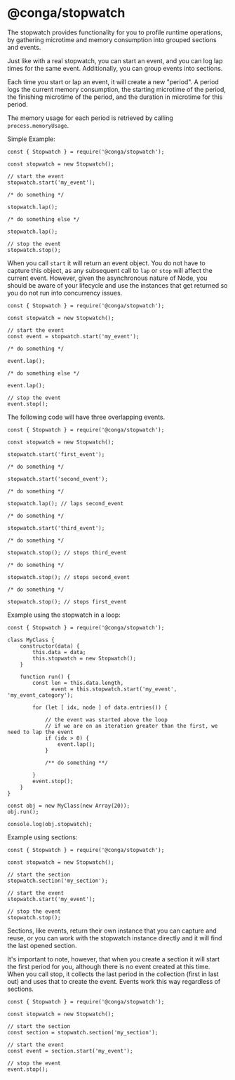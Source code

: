 @conga/stopwatch
===============

The stopwatch provides functionality for you to profile runtime operations, 
by gathering microtime and memory consumption into grouped sections 
and events.

Just like with a real stopwatch, you can start an event, and you can log lap times 
for the same event.  Additionally, you can group events into sections.

Each time you start or lap an event, it will create a new "period".  A period logs 
the current memory consumption, the starting microtime of the period, 
the finishing microtime of the period, and the duration in microtime for this period. 

The memory usage for each period is retrieved by calling `process.memoryUsage`.

Simple Example:

```
const { Stopwatch } = require('@conga/stopwatch');
 
const stopwatch = new Stopwatch();
 
// start the event
stopwatch.start('my_event');
 
/* do something */
 
stopwatch.lap();
 
/* do something else */
 
stopwatch.lap();
 
// stop the event
stopwatch.stop();
```

When you call `start` it will return an event object.  You do not have to capture this 
object, as any subsequent call to `lap` or `stop` will affect the current event.  However,
given the asynchronous nature of Node, you should be aware of your lifecycle and use the 
instances that get returned so you do not run into concurrency issues.

```
const { Stopwatch } = require('@conga/stopwatch');
 
const stopwatch = new Stopwatch();
 
// start the event
const event = stopwatch.start('my_event');
 
/* do something */
 
event.lap();
 
/* do something else */
 
event.lap();
 
// stop the event
event.stop();
```

The following code will have three overlapping events.

```
const { Stopwatch } = require('@conga/stopwatch');
 
const stopwatch = new Stopwatch();
 
stopwatch.start('first_event');
 
/* do something */
 
stopwatch.start('second_event');
 
/* do something */
 
stopwatch.lap(); // laps second_event
 
/* do something */
 
stopwatch.start('third_event');
 
/* do something */
 
stopwatch.stop(); // stops third_event
 
/* do something */
 
stopwatch.stop(); // stops second_event
 
/* do something */
 
stopwatch.stop(); // stops first_event
```

Example using the stopwatch in a loop:

```
const { Stopwatch } = require('@conga/stopwatch');
 
class MyClass {
    constructor(data) {
        this.data = data;
        this.stopwatch = new Stopwatch();
    }
 
    function run() {
        const len = this.data.length,
              event = this.stopwatch.start('my_event', 'my_event_category');
 
        for (let [ idx, node ] of data.entries()) {
            
            // the event was started above the loop
            // if we are on an iteration greater than the first, we need to lap the event
            if (idx > 0) {
                event.lap();
            }
            
            /** do something **/
 
        }
        event.stop();
    }
}
 
const obj = new MyClass(new Array(20));
obj.run();
 
console.log(obj.stopwatch);
```

Example using sections:

```
const { Stopwatch } = require('@conga/stopwatch');
 
const stopwatch = new Stopwatch();
 
// start the section
stopwatch.section('my_section');
 
// start the event
stopwatch.start('my_event');
 
// stop the event
stopwatch.stop();
```

Sections, like events, return their own instance that you can capture and reuse, or you can work with 
the stopwatch instance directly and it will find the last opened section.

It's important to note, however, that when you create a section it will start the first period for you, although there 
is no event created at this time.  When you call stop, it collects the last period in the collection (first in last out) 
and uses that to create the event.  Events work this way regardless of sections.

```
const { Stopwatch } = require('@conga/stopwatch');
 
const stopwatch = new Stopwatch();
 
// start the section
const section = stopwatch.section('my_section');
 
// start the event
const event = section.start('my_event');
 
// stop the event
event.stop();
```
